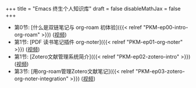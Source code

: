 +++
title = "Emacs 终生个人知识库"
draft = false
disableMathJax = false
+++

-   第0节: [什么是双链笔记与 org-roam 初体验]({{< relref "PKM-ep00-intro-org-roam" >}}) ([视频](https://www.bilibili.com/video/BV1qV4y1Z7h9/))
-   第1节: [PDF 读书笔记插件 org-noter]({{< relref "PKM-ep01-org-noter" >}}) ([视频](https://www.bilibili.com/video/BV1Tc411s7Tu/))
-   第1节: [Zotero文献管理系统简介]({{< relref "PKM-ep02-zotero-intro" >}}) ([视频](https://www.bilibili.com/video/BV1Lc411J7gQ/))
-   第3节: [用org-roam管理Zotero文献笔记]({{< relref "PKM-ep03-zotero-org-noter-integration" >}}) ([视频](https://www.bilibili.com/video/BV1Mg4y1j75u/))
